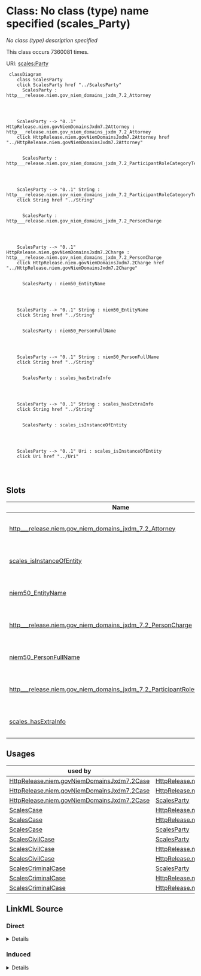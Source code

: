 

# Class: No class (type) name specified (scales_Party)


_No class (type) description specified_






This class occurs 7360081 times.


URI: [scales:Party](http://schemas.scales-okn.org/rdf/scales#Party)






```mermaid
 classDiagram
    class ScalesParty
    click ScalesParty href "../ScalesParty"
      ScalesParty : http___release.niem.gov_niem_domains_jxdm_7.2_Attorney
        
          
    
    
    ScalesParty --> "0..1" HttpRelease.niem.govNiemDomainsJxdm7.2Attorney : http___release.niem.gov_niem_domains_jxdm_7.2_Attorney
    click HttpRelease.niem.govNiemDomainsJxdm7.2Attorney href "../HttpRelease.niem.govNiemDomainsJxdm7.2Attorney"

        
      ScalesParty : http___release.niem.gov_niem_domains_jxdm_7.2_ParticipantRoleCategoryText
        
          
    
    
    ScalesParty --> "0..1" String : http___release.niem.gov_niem_domains_jxdm_7.2_ParticipantRoleCategoryText
    click String href "../String"

        
      ScalesParty : http___release.niem.gov_niem_domains_jxdm_7.2_PersonCharge
        
          
    
    
    ScalesParty --> "0..1" HttpRelease.niem.govNiemDomainsJxdm7.2Charge : http___release.niem.gov_niem_domains_jxdm_7.2_PersonCharge
    click HttpRelease.niem.govNiemDomainsJxdm7.2Charge href "../HttpRelease.niem.govNiemDomainsJxdm7.2Charge"

        
      ScalesParty : niem50_EntityName
        
          
    
    
    ScalesParty --> "0..1" String : niem50_EntityName
    click String href "../String"

        
      ScalesParty : niem50_PersonFullName
        
          
    
    
    ScalesParty --> "0..1" String : niem50_PersonFullName
    click String href "../String"

        
      ScalesParty : scales_hasExtraInfo
        
          
    
    
    ScalesParty --> "0..1" String : scales_hasExtraInfo
    click String href "../String"

        
      ScalesParty : scales_isInstanceOfEntity
        
          
    
    
    ScalesParty --> "0..1" Uri : scales_isInstanceOfEntity
    click Uri href "../Uri"

        
      
```




<!-- no inheritance hierarchy -->


## Slots

| Name | Cardinality and Range | Description | Inheritance | Occurrences |
| ---  | --- | --- | --- | --- |
| [http___release.niem.gov_niem_domains_jxdm_7.2_Attorney](../slots/http___release.niem.gov_niem_domains_jxdm_7.2_Attorney.md) | 0..1 <br/> [HttpRelease.niem.govNiemDomainsJxdm7.2Attorney](../classes/HttpRelease.niem.govNiemDomainsJxdm7.2Attorney.md) | No slot (predicate) description specified <br/>  | direct | 537560 |
| [scales_isInstanceOfEntity](../slots/scales_isInstanceOfEntity.md) | 0..1 <br/> [xsd:anyURI](http://www.w3.org/2001/XMLSchema#anyURI) | No slot (predicate) description specified <br/>  | direct | 7042309 |
| [niem50_EntityName](../slots/niem50_EntityName.md) | 0..1 <br/> [xsd:string](http://www.w3.org/2001/XMLSchema#string) | No slot (predicate) description specified <br/>  | direct | 317772 |
| [http___release.niem.gov_niem_domains_jxdm_7.2_PersonCharge](../slots/http___release.niem.gov_niem_domains_jxdm_7.2_PersonCharge.md) | 0..1 <br/> [HttpRelease.niem.govNiemDomainsJxdm7.2Charge](../classes/HttpRelease.niem.govNiemDomainsJxdm7.2Charge.md) | No slot (predicate) description specified <br/>  | direct | 2155917 |
| [niem50_PersonFullName](../slots/niem50_PersonFullName.md) | 0..1 <br/> [xsd:string](http://www.w3.org/2001/XMLSchema#string) | No slot (predicate) description specified <br/>  | direct | 7042309 |
| [http___release.niem.gov_niem_domains_jxdm_7.2_ParticipantRoleCategoryText](../slots/http___release.niem.gov_niem_domains_jxdm_7.2_ParticipantRoleCategoryText.md) | 0..1 <br/> [xsd:string](http://www.w3.org/2001/XMLSchema#string) | No slot (predicate) description specified <br/>  | direct | 7339264 |
| [scales_hasExtraInfo](../slots/scales_hasExtraInfo.md) | 0..1 <br/> [xsd:string](http://www.w3.org/2001/XMLSchema#string) | No slot (predicate) description specified <br/>  | direct | 43157 |





## Usages

| used by | used in | type | used |
| ---  | --- | --- | --- |
| [HttpRelease.niem.govNiemDomainsJxdm7.2Case](../classes/HttpRelease.niem.govNiemDomainsJxdm7.2Case.md) | [HttpRelease.niem.govNiemDomainsJxdm7.2CaseDefendantParty](../classes/HttpRelease.niem.govNiemDomainsJxdm7.2CaseDefendantParty.md) | any_of[range] | [ScalesParty](../classes/ScalesParty.md) |
| [HttpRelease.niem.govNiemDomainsJxdm7.2Case](../classes/HttpRelease.niem.govNiemDomainsJxdm7.2Case.md) | [HttpRelease.niem.govNiemDomainsJxdm7.2CaseInitiatingParty](../classes/HttpRelease.niem.govNiemDomainsJxdm7.2CaseInitiatingParty.md) | any_of[range] | [ScalesParty](../classes/ScalesParty.md) |
| [HttpRelease.niem.govNiemDomainsJxdm7.2Case](../classes/HttpRelease.niem.govNiemDomainsJxdm7.2Case.md) | [ScalesParty](../classes/ScalesParty.md) | range | [ScalesParty](../classes/ScalesParty.md) |
| [ScalesCase](../classes/ScalesCase.md) | [HttpRelease.niem.govNiemDomainsJxdm7.2CaseDefendantParty](../classes/HttpRelease.niem.govNiemDomainsJxdm7.2CaseDefendantParty.md) | any_of[range] | [ScalesParty](../classes/ScalesParty.md) |
| [ScalesCase](../classes/ScalesCase.md) | [HttpRelease.niem.govNiemDomainsJxdm7.2CaseInitiatingParty](../classes/HttpRelease.niem.govNiemDomainsJxdm7.2CaseInitiatingParty.md) | any_of[range] | [ScalesParty](../classes/ScalesParty.md) |
| [ScalesCase](../classes/ScalesCase.md) | [ScalesParty](../classes/ScalesParty.md) | range | [ScalesParty](../classes/ScalesParty.md) |
| [ScalesCivilCase](../classes/ScalesCivilCase.md) | [ScalesParty](../classes/ScalesParty.md) | range | [ScalesParty](../classes/ScalesParty.md) |
| [ScalesCivilCase](../classes/ScalesCivilCase.md) | [HttpRelease.niem.govNiemDomainsJxdm7.2CaseInitiatingParty](../classes/HttpRelease.niem.govNiemDomainsJxdm7.2CaseInitiatingParty.md) | any_of[range] | [ScalesParty](../classes/ScalesParty.md) |
| [ScalesCivilCase](../classes/ScalesCivilCase.md) | [HttpRelease.niem.govNiemDomainsJxdm7.2CaseDefendantParty](../classes/HttpRelease.niem.govNiemDomainsJxdm7.2CaseDefendantParty.md) | any_of[range] | [ScalesParty](../classes/ScalesParty.md) |
| [ScalesCriminalCase](../classes/ScalesCriminalCase.md) | [ScalesParty](../classes/ScalesParty.md) | range | [ScalesParty](../classes/ScalesParty.md) |
| [ScalesCriminalCase](../classes/ScalesCriminalCase.md) | [HttpRelease.niem.govNiemDomainsJxdm7.2CaseInitiatingParty](../classes/HttpRelease.niem.govNiemDomainsJxdm7.2CaseInitiatingParty.md) | any_of[range] | [ScalesParty](../classes/ScalesParty.md) |
| [ScalesCriminalCase](../classes/ScalesCriminalCase.md) | [HttpRelease.niem.govNiemDomainsJxdm7.2CaseDefendantParty](../classes/HttpRelease.niem.govNiemDomainsJxdm7.2CaseDefendantParty.md) | any_of[range] | [ScalesParty](../classes/ScalesParty.md) |











## LinkML Source

<!-- TODO: investigate https://stackoverflow.com/questions/37606292/how-to-create-tabbed-code-blocks-in-mkdocs-or-sphinx -->

### Direct

<details>

```yaml
name: scales_Party
conforms_to: No schema conformance document specified
annotations:
  count:
    tag: count
    value: 7360081
description: No class (type) description specified
title: No class (type) name specified
from_schema: scales-kg
rank: 1000
slots:
- http___release.niem.gov_niem_domains_jxdm_7.2_Attorney
- scales_isInstanceOfEntity
- niem50_EntityName
- http___release.niem.gov_niem_domains_jxdm_7.2_PersonCharge
- niem50_PersonFullName
- http___release.niem.gov_niem_domains_jxdm_7.2_ParticipantRoleCategoryText
- scales_hasExtraInfo
slot_usage:
  http___release.niem.gov_niem_domains_jxdm_7.2_Attorney:
    name: http___release.niem.gov_niem_domains_jxdm_7.2_Attorney
    annotations:
      http___release.niem.gov_niem_domains_jxdm_7.2_Attorney:
        tag: http___release.niem.gov_niem_domains_jxdm_7.2_Attorney
        value: 537560
  http___release.niem.gov_niem_domains_jxdm_7.2_ParticipantRoleCategoryText:
    name: http___release.niem.gov_niem_domains_jxdm_7.2_ParticipantRoleCategoryText
    annotations:
      string:
        tag: string
        value: 7339264
  http___release.niem.gov_niem_domains_jxdm_7.2_PersonCharge:
    name: http___release.niem.gov_niem_domains_jxdm_7.2_PersonCharge
    annotations:
      http___release.niem.gov_niem_domains_jxdm_7.2_Charge:
        tag: http___release.niem.gov_niem_domains_jxdm_7.2_Charge
        value: 2155917
  niem50_EntityName:
    name: niem50_EntityName
    annotations:
      string:
        tag: string
        value: 317772
  niem50_PersonFullName:
    name: niem50_PersonFullName
    annotations:
      string:
        tag: string
        value: 7042309
  scales_hasExtraInfo:
    name: scales_hasExtraInfo
    annotations:
      string:
        tag: string
        value: 43157
  scales_isInstanceOfEntity:
    name: scales_isInstanceOfEntity
    annotations:
      uri:
        tag: uri
        value: 7042309
class_uri: scales:Party

```
</details>

### Induced

<details>

```yaml
name: scales_Party
conforms_to: No schema conformance document specified
annotations:
  count:
    tag: count
    value: 7360081
description: No class (type) description specified
title: No class (type) name specified
from_schema: scales-kg
rank: 1000
slot_usage:
  http___release.niem.gov_niem_domains_jxdm_7.2_Attorney:
    name: http___release.niem.gov_niem_domains_jxdm_7.2_Attorney
    annotations:
      http___release.niem.gov_niem_domains_jxdm_7.2_Attorney:
        tag: http___release.niem.gov_niem_domains_jxdm_7.2_Attorney
        value: 537560
  http___release.niem.gov_niem_domains_jxdm_7.2_ParticipantRoleCategoryText:
    name: http___release.niem.gov_niem_domains_jxdm_7.2_ParticipantRoleCategoryText
    annotations:
      string:
        tag: string
        value: 7339264
  http___release.niem.gov_niem_domains_jxdm_7.2_PersonCharge:
    name: http___release.niem.gov_niem_domains_jxdm_7.2_PersonCharge
    annotations:
      http___release.niem.gov_niem_domains_jxdm_7.2_Charge:
        tag: http___release.niem.gov_niem_domains_jxdm_7.2_Charge
        value: 2155917
  niem50_EntityName:
    name: niem50_EntityName
    annotations:
      string:
        tag: string
        value: 317772
  niem50_PersonFullName:
    name: niem50_PersonFullName
    annotations:
      string:
        tag: string
        value: 7042309
  scales_hasExtraInfo:
    name: scales_hasExtraInfo
    annotations:
      string:
        tag: string
        value: 43157
  scales_isInstanceOfEntity:
    name: scales_isInstanceOfEntity
    annotations:
      uri:
        tag: uri
        value: 7042309
attributes:
  http___release.niem.gov_niem_domains_jxdm_7.2_Attorney:
    name: http___release.niem.gov_niem_domains_jxdm_7.2_Attorney
    annotations:
      http___release.niem.gov_niem_domains_jxdm_7.2_Attorney:
        tag: http___release.niem.gov_niem_domains_jxdm_7.2_Attorney
        value: 537560
    description: No slot (predicate) description specified
    examples:
    - object:
        example_object: scales:Agent/akd;;1:16-cv-00008_a22
        example_object_type: http___release.niem.gov_niem_domains_jxdm_7.2_Attorney
        example_predicate: http://release.niem.gov/niem/domains/jxdm/7.2/Attorney
        example_subject: scales:Agent/akd;;1:16-cv-00008_a7
        example_subject_type: scales_Party
    from_schema: scales-kg
    rank: 1000
    slot_uri: http://release.niem.gov/niem/domains/jxdm/7.2/Attorney
    alias: http___release.niem.gov_niem_domains_jxdm_7.2_Attorney
    owner: scales_Party
    domain_of:
    - scales_Party
    range: http___release.niem.gov_niem_domains_jxdm_7.2_Attorney
  scales_isInstanceOfEntity:
    name: scales_isInstanceOfEntity
    annotations:
      uri:
        tag: uri
        value: 7042309
    description: No slot (predicate) description specified
    examples:
    - object:
        example_object: scales:PartyEntity/SPID-GA-CLAYTON-563646
        example_object_type: uri
        example_predicate: scales:isInstanceOfEntity
        example_subject: scales:Agent/ga-clayton-magistrate-civil;;0:00-cm-00001_a0
        example_subject_type: scales_Party
    - object:
        example_object: scales:PartyEntity/SPID-GA-CLAYTON-566344
        example_object_type: uri
        example_predicate: scales:isInstanceOfEntity
        example_subject: scales:Agent/ga-clayton-magistrate-civil;;0:23-cm-00005_a0
        example_subject_type: None
    from_schema: scales-kg
    rank: 1000
    slot_uri: scales:isInstanceOfEntity
    alias: scales_isInstanceOfEntity
    owner: scales_Party
    domain_of:
    - scales_Party
    range: uri
  niem50_EntityName:
    name: niem50_EntityName
    annotations:
      string:
        tag: string
        value: 317772
    description: No slot (predicate) description specified
    examples:
    - object:
        example_object: SCALES-Party-Hash-01169B980BF3557176ECC743C5841A32
        example_object_type: string
        example_predicate: niem50:EntityName
        example_subject: scales:Agent/akd;;1:16-cr-00001_a0
        example_subject_type: http___release.niem.gov_niem_domains_jxdm_7.2_CaseDefendantParty
    - object:
        example_object: USA
        example_object_type: string
        example_predicate: niem50:EntityName
        example_subject: scales:Agent/akd;;1:16-cr-00001_a1
        example_subject_type: http___release.niem.gov_niem_domains_jxdm_7.2_CaseInitiatingParty
    - object:
        example_object: State of Alaska
        example_object_type: string
        example_predicate: niem50:EntityName
        example_subject: scales:Agent/akd;;1:16-cv-00008_a7
        example_subject_type: scales_Party
    from_schema: scales-kg
    rank: 1000
    slot_uri: niem50:EntityName
    alias: niem50_EntityName
    owner: scales_Party
    domain_of:
    - http___release.niem.gov_niem_domains_jxdm_7.2_CaseDefendantParty
    - http___release.niem.gov_niem_domains_jxdm_7.2_CaseInitiatingParty
    - scales_Party
    range: string
  http___release.niem.gov_niem_domains_jxdm_7.2_PersonCharge:
    name: http___release.niem.gov_niem_domains_jxdm_7.2_PersonCharge
    annotations:
      http___release.niem.gov_niem_domains_jxdm_7.2_Charge:
        tag: http___release.niem.gov_niem_domains_jxdm_7.2_Charge
        value: 2155917
    description: No slot (predicate) description specified
    examples:
    - object:
        example_object: scales:Charge/akd;;1:16-cr-00001_c0-1-3
        example_object_type: http___release.niem.gov_niem_domains_jxdm_7.2_Charge
        example_predicate: http://release.niem.gov/niem/domains/jxdm/7.2/PersonCharge
        example_subject: scales:Agent/akd;;1:16-cr-00001_a0
        example_subject_type: http___release.niem.gov_niem_domains_jxdm_7.2_CaseDefendantParty
    - object:
        example_object: scales:Charge/ga-clayton-magistrate;;0:00-bc-00001_c0
        example_object_type: http___release.niem.gov_niem_domains_jxdm_7.2_Charge
        example_predicate: http://release.niem.gov/niem/domains/jxdm/7.2/PersonCharge
        example_subject: scales:Agent/ga-clayton-magistrate;;0:00-bc-00001_a0
        example_subject_type: scales_Party
    - object:
        example_object: scales:Charge/fulton-01-10000019
        example_object_type: http___release.niem.gov_niem_domains_jxdm_7.2_Charge
        example_predicate: http://release.niem.gov/niem/domains/jxdm/7.2/PersonCharge
        example_subject: scales:Agent/10000019_0
        example_subject_type: scales_Agent
    from_schema: scales-kg
    rank: 1000
    slot_uri: http://release.niem.gov/niem/domains/jxdm/7.2/PersonCharge
    alias: http___release.niem.gov_niem_domains_jxdm_7.2_PersonCharge
    owner: scales_Party
    domain_of:
    - http___release.niem.gov_niem_domains_jxdm_7.2_CaseDefendantParty
    - scales_Agent
    - scales_Party
    range: http___release.niem.gov_niem_domains_jxdm_7.2_Charge
  niem50_PersonFullName:
    name: niem50_PersonFullName
    annotations:
      string:
        tag: string
        value: 7042309
    description: No slot (predicate) description specified
    examples:
    - object:
        example_object: Timothy M. Burgess
        example_object_type: string
        example_predicate: niem50:PersonFullName
        example_subject: scales:Agent/akd;;1:16-cr-00001_a2
        example_subject_type: None
    - object:
        example_object: Matthew McCrary Scoble
        example_object_type: string
        example_predicate: niem50:PersonFullName
        example_subject: scales:Agent/akd;;1:16-cr-00001_a3
        example_subject_type: http___release.niem.gov_niem_domains_jxdm_7.2_CaseDefenseAttorney
    - object:
        example_object: Jack S. Schmidt
        example_object_type: string
        example_predicate: niem50:PersonFullName
        example_subject: scales:Agent/akd;;1:16-cr-00001_a5
        example_subject_type: http___release.niem.gov_niem_domains_jxdm_7.2_CaseInitiatingAttorney
    - object:
        example_object: Mary Ann Lundquist
        example_object_type: string
        example_predicate: niem50:PersonFullName
        example_subject: scales:Agent/akd;;1:16-cv-00008_a22
        example_subject_type: http___release.niem.gov_niem_domains_jxdm_7.2_Attorney
    - object:
        example_object: BRAZELTON TROY DBA
        example_object_type: string
        example_predicate: niem50:PersonFullName
        example_subject: scales:Agent/ga-clayton-magistrate-civil;;0:00-cm-00001_a0
        example_subject_type: scales_Party
    - object:
        example_object: BAIRD
        example_object_type: string
        example_predicate: niem50:PersonFullName
        example_subject: scales:Judge/ga-clayton-magistrate-civil;;0:00-cm-00001_3
        example_subject_type: http___release.niem.gov_niem_domains_jxdm_7.2_CaseJudge
    - object:
        example_object: Stephen H Locher
        example_object_type: string
        example_predicate: niem50:PersonFullName
        example_subject: scales:JudgeEntity/SJ000001
        example_subject_type: http___release.niem.gov_niem_domains_jxdm_7.2_Judge
    from_schema: scales-kg
    rank: 1000
    slot_uri: niem50:PersonFullName
    alias: niem50_PersonFullName
    owner: scales_Party
    domain_of:
    - http___release.niem.gov_niem_domains_jxdm_7.2_Attorney
    - http___release.niem.gov_niem_domains_jxdm_7.2_CaseDefenseAttorney
    - http___release.niem.gov_niem_domains_jxdm_7.2_CaseInitiatingAttorney
    - http___release.niem.gov_niem_domains_jxdm_7.2_CaseJudge
    - http___release.niem.gov_niem_domains_jxdm_7.2_Judge
    - scales_Party
    range: string
  http___release.niem.gov_niem_domains_jxdm_7.2_ParticipantRoleCategoryText:
    name: http___release.niem.gov_niem_domains_jxdm_7.2_ParticipantRoleCategoryText
    annotations:
      string:
        tag: string
        value: 7339264
    description: No slot (predicate) description specified
    examples:
    - object:
        example_object: Defendant
        example_object_type: string
        example_predicate: http://release.niem.gov/niem/domains/jxdm/7.2/ParticipantRoleCategoryText
        example_subject: scales:Agent/akd;;1:16-cr-00001_a0
        example_subject_type: http___release.niem.gov_niem_domains_jxdm_7.2_CaseDefendantParty
    - object:
        example_object: Plaintiff
        example_object_type: string
        example_predicate: http://release.niem.gov/niem/domains/jxdm/7.2/ParticipantRoleCategoryText
        example_subject: scales:Agent/akd;;1:16-cr-00001_a1
        example_subject_type: http___release.niem.gov_niem_domains_jxdm_7.2_CaseInitiatingParty
    - object:
        example_object: Amicus
        example_object_type: string
        example_predicate: http://release.niem.gov/niem/domains/jxdm/7.2/ParticipantRoleCategoryText
        example_subject: scales:Agent/akd;;1:16-cv-00008_a7
        example_subject_type: scales_Party
    - object:
        example_object: defendant
        example_object_type: string
        example_predicate: http://release.niem.gov/niem/domains/jxdm/7.2/ParticipantRoleCategoryText
        example_subject: scales:Agent/10000019_0
        example_subject_type: scales_Agent
    from_schema: scales-kg
    rank: 1000
    slot_uri: http://release.niem.gov/niem/domains/jxdm/7.2/ParticipantRoleCategoryText
    alias: http___release.niem.gov_niem_domains_jxdm_7.2_ParticipantRoleCategoryText
    owner: scales_Party
    domain_of:
    - http___release.niem.gov_niem_domains_jxdm_7.2_CaseDefendantParty
    - http___release.niem.gov_niem_domains_jxdm_7.2_CaseInitiatingParty
    - scales_Agent
    - scales_Party
    range: string
  scales_hasExtraInfo:
    name: scales_hasExtraInfo
    annotations:
      string:
        tag: string
        value: 43157
    description: No slot (predicate) description specified
    examples:
    - object:
        example_object: 'doing business as

          Northstar Gift Shop'
        example_object_type: string
        example_predicate: scales:hasExtraInfo
        example_subject: scales:Agent/akd;;1:16-cr-00004_a0
        example_subject_type: http___release.niem.gov_niem_domains_jxdm_7.2_CaseDefendantParty
    - object:
        example_object: 'Soc. Sec. #XXX-XX-0767'
        example_object_type: string
        example_predicate: scales:hasExtraInfo
        example_subject: scales:Agent/akd;;1:16-cv-00003_a0
        example_subject_type: http___release.niem.gov_niem_domains_jxdm_7.2_CaseInitiatingParty
    - object:
        example_object: husband and wife
        example_object_type: string
        example_predicate: scales:hasExtraInfo
        example_subject: scales:Agent/akd;;3:16-cv-00062_a4
        example_subject_type: scales_Party
    from_schema: scales-kg
    rank: 1000
    slot_uri: scales:hasExtraInfo
    alias: scales_hasExtraInfo
    owner: scales_Party
    domain_of:
    - http___release.niem.gov_niem_domains_jxdm_7.2_CaseDefendantParty
    - http___release.niem.gov_niem_domains_jxdm_7.2_CaseInitiatingParty
    - scales_Party
    range: string
class_uri: scales:Party

```
</details>